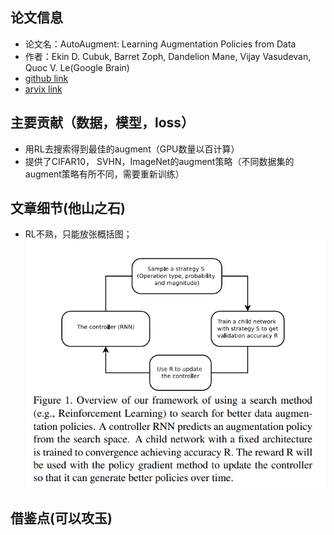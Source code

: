 <head>
    <script src="https://cdn.mathjax.org/mathjax/latest/MathJax.js?config=TeX-AMS-MML_HTMLorMML" type="text/javascript"></script>
    <script type="text/x-mathjax-config">
        MathJax.Hub.Config({
            tex2jax: {
            skipTags: ['script', 'noscript', 'style', 'textarea', 'pre'],
            inlineMath: [['$','$$']]
            }
        });
    </script>
</head>

## 论文信息
* 论文名：AutoAugment: Learning Augmentation Policies from Data
* 作者：Ekin D. Cubuk, Barret Zoph, Dandelion Mane, Vijay Vasudevan, Quoc V. Le(Google Brain)
* [github link](https://github.com/DeepVoltaire/AutoAugment.git)
* [arvix link](https://arxiv.org/pdf/1805.09501.pdf)

## 主要贡献（数据，模型，loss）
- 用RL去搜索得到最佳的augment（GPU数量以百计算）
- 提供了CIFAR10， SVHN，ImageNet的augment策略（不同数据集的augment策略有所不同，需要重新训练）

## 文章细节(他山之石)
- RL不熟，只能放张概括图；
![](overview.png)
## 借鉴点(可以攻玉)
